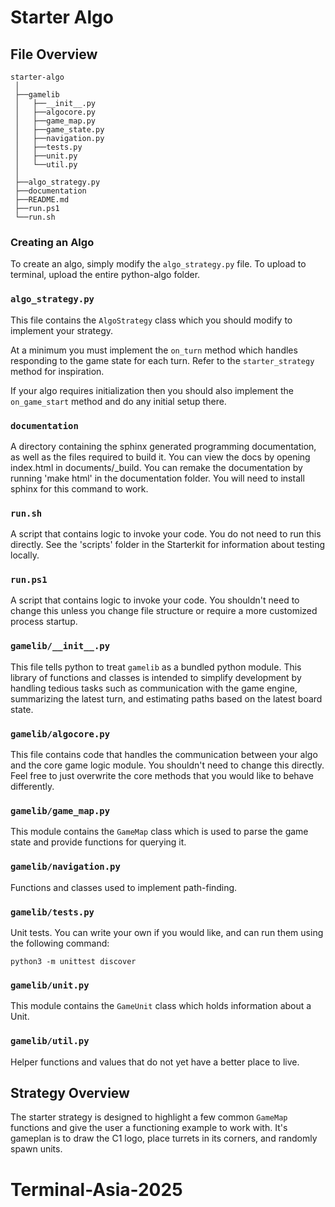 # Starter Algo

## File Overview

```
starter-algo
 │
 ├──gamelib
 │   ├──__init__.py
 │   ├──algocore.py
 │   ├──game_map.py
 │   ├──game_state.py
 │   ├──navigation.py
 │   ├──tests.py
 │   ├──unit.py
 │   └──util.py
 │
 ├──algo_strategy.py
 ├──documentation
 ├──README.md
 ├──run.ps1
 └──run.sh
```

### Creating an Algo

To create an algo, simply modify the `algo_strategy.py` file. 
To upload to terminal, upload the entire python-algo folder.

### `algo_strategy.py`

This file contains the `AlgoStrategy` class which you should modify to implement
your strategy.

At a minimum you must implement the `on_turn` method which handles responding to
the game state for each turn. Refer to the `starter_strategy` method for inspiration.

If your algo requires initialization then you should also implement the
`on_game_start` method and do any initial setup there.

### `documentation`

A directory containing the sphinx generated programming documentation, as well as the files required
to build it. You can view the docs by opening index.html in documents/_build.
You can remake the documentation by running 'make html' in the documentation folder.
You will need to install sphinx for this command to work.

### `run.sh`

A script that contains logic to invoke your code. You do not need to run this directly.
See the 'scripts' folder in the Starterkit for information about testing locally.

### `run.ps1`

A script that contains logic to invoke your code. You shouldn't need to change
this unless you change file structure or require a more customized process
startup.

### `gamelib/__init__.py`

This file tells python to treat `gamelib` as a bundled python module. This
library of functions and classes is intended to simplify development by
handling tedious tasks such as communication with the game engine, summarizing
the latest turn, and estimating paths based on the latest board state.

### `gamelib/algocore.py`

This file contains code that handles the communication between your algo and the
core game logic module. You shouldn't need to change this directly. Feel free to 
just overwrite the core methods that you would like to behave differently. 

### `gamelib/game_map.py`

This module contains the `GameMap` class which is used to parse the game state
and provide functions for querying it.

### `gamelib/navigation.py`

Functions and classes used to implement path-finding.

### `gamelib/tests.py`

Unit tests. You can write your own if you would like, and can run them using
the following command:

    python3 -m unittest discover

### `gamelib/unit.py`

This module contains the `GameUnit` class which holds information about a Unit.

### `gamelib/util.py`

Helper functions and values that do not yet have a better place to live.

## Strategy Overview

The starter strategy is designed to highlight a few common `GameMap` functions
and give the user a functioning example to work with. It's gameplan is to
draw the C1 logo, place turrets in its corners, and randomly spawn units.
# Terminal-Asia-2025
